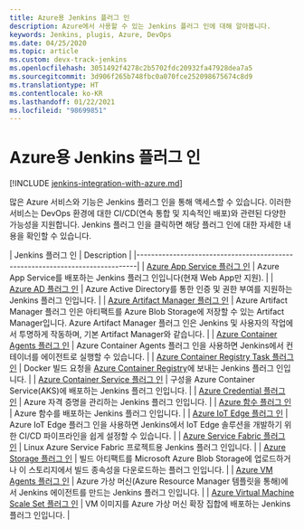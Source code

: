 ```yaml
---
title: Azure용 Jenkins 플러그 인
description: Azure에서 사용할 수 있는 Jenkins 플러그 인에 대해 알아봅니다.
keywords: Jenkins, plugis, Azure, DevOps
ms.date: 04/25/2020
ms.topic: article
ms.custom: devx-track-jenkins
ms.openlocfilehash: 3051492f4278c2b5702fdc20932fa47928dea7a5
ms.sourcegitcommit: 3d906f265b748fbc0a070fce252098675674c8d9
ms.translationtype: HT
ms.contentlocale: ko-KR
ms.lasthandoff: 01/22/2021
ms.locfileid: "98699851"
---
```

# <a name="jenkins-plug-ins-for-azure"></a>Azure용 Jenkins 플러그 인

[!INCLUDE [jenkins-integration-with-azure.md](includes/jenkins-integration-with-azure.md)]

많은 Azure 서비스와 기능은 Jenkins 플러그 인을 통해 액세스할 수 있습니다. 이러한 서비스는 DevOps 환경에 대한 CI/CD(연속 통합 및 지속적인 배포)와 관련된 다양한 가능성을 지원합니다. Jenkins 플러그 인을 클릭하면 해당 플러그 인에 대한 자세한 내용을 확인할 수 있습니다.

| Jenkins 플러그 인 | Description                                   |
|------------------------------------------------------------------------------|
| [Azure App Service 플러그 인](https://plugins.jenkins.io/azure-app-service)     | Azure App Service를 배포하는 Jenkins 플러그 인입니다(현재 Web App만 지원). |
| [Azure AD 플러그 인](https://plugins.jenkins.io/azure-ad)                       | Azure Active Directory를 통한 인증 및 권한 부여를 지원하는 Jenkins 플러그 인입니다. |
| [Azure Artifact Manager 플러그 인](https://plugins.jenkins.io/azure-artifact-manager) | Azure Artifact Manager 플러그 인은 아티팩트를 Azure Blob Storage에 저장할 수 있는 Artifact Manager입니다. Azure Artifact Manager 플러그 인은 Jenkins 및 사용자의 작업에서 투명하게 작동하며, 기본 Artifact Manager와 같습니다. |
| [Azure Container Agents 플러그 인](https://plugins.jenkins.io/azure-container-agents) | Azure Container Agents 플러그 인을 사용하면 Jenkins에서 컨테이너를 에이전트로 실행할 수 있습니다. |
| [Azure Container Registry Task 플러그 인](https://plugins.jenkins.io/azure-container-registry-tasks)       | Docker 빌드 요청을 [Azure Container Registry](/azure/container-registry/container-registry-tasks-overview)에 보내는 Jenkins 플러그 인입니다. |
| [Azure Container Service 플러그 인](https://plugins.jenkins.io/azure-acs)       | 구성을 Azure Container Service(AKS)에 배포하는 Jenkins 플러그 인입니다. |
| [Azure Credential 플러그 인](https://plugins.jenkins.io/azure-credentials)      | Azure 자격 증명을 관리하는 Jenkins 플러그 인입니다. |
| [Azure 함수 플러그 인](https://plugins.jenkins.io/azure-function)           | Azure 함수를 배포하는 Jenkins 플러그 인입니다. |
| [Azure IoT Edge 플러그 인](https://plugins.jenkins.io/azure-iot-edge)           | Azure IoT Edge 플러그 인을 사용하면 Jenkins에서 IoT Edge 솔루션을 개발하기 위한 CI/CD 파이프라인을 쉽게 설정할 수 있습니다. |
| [Azure Service Fabric 플러그 인](https://plugins.jenkins.io/service-fabric)     | Linux Azure Service Fabric 프로젝트용 Jenkins 플러그 인입니다. |
| [Azure Storage 플러그 인](https://plugins.jenkins.io/windows-azure-storage)     | 빌드 아티팩트를 Microsoft Azure Blob Storage에 업로드하거나 이 스토리지에서 빌드 종속성을 다운로드하는 플러그 인입니다. |
| [Azure VM Agents 플러그 인](https://plugins.jenkins.io/azure-vm-agents)         | Azure 가상 머신(Azure Resource Manager 템플릿을 통해)에서 Jenkins 에이전트를 만드는 Jenkins 플러그 인입니다. |
| [Azure Virtual Machine Scale Set 플러그 인](https://plugins.jenkins.io/azure-vmss)           | VM 이미지를 Azure 가상 머신 확장 집합에 배포하는 Jenkins 플러그 인입니다. |